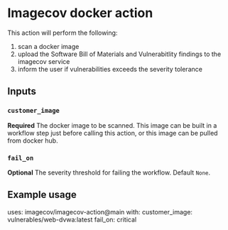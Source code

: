 # Imagecov docker action

This action will perform the following:
  1. scan a docker image
  1. upload the Software Bill of Materials and Vulnerabitlity findings to the imagecov service
  1. inform the user if vulnerabilities exceeds the severity tolerance

## Inputs

### `customer_image`

**Required** The docker image to be scanned. This image can be built in a workflow step just before calling this action, or this image can be pulled from docker hub.

### `fail_on`

**Optional** The severity threshold for failing the workflow. Default `None`.

## Example usage

uses: imagecov/imagecov-action@main
with:
  customer_image: vulnerables/web-dvwa:latest
  fail_on: critical
